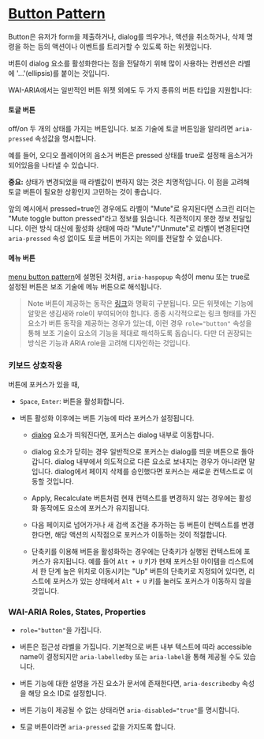 # [Button Pattern](https://www.w3.org/WAI/ARIA/apg/patterns/button/)

Button은 유저가 form을 제출하거나, dialog를 띄우거나, 액션을 취소하거나, 삭제 명령을 하는 등의 액션이나 이벤트를 트리거할 수 있도록 하는 위젯입니다.

버튼이 dialog 요소를 활성화한다는 점을 전달하기 위해 많이 사용하는 컨벤션은 라벨에 '...'(ellipsis)를 붙이는 것입니다.

WAI-ARIA에서는 일반적인 버튼 위젯 외에도 두 가지 종류의 버튼 타입을 지원합니다:

#### 토글 버튼

off/on 두 개의 상태를 가지는 버튼입니다. 보조 기술에 토글 버튼임을 알리려면 `aria-pressed` 속성값을 명시합니다.

예를 들어, 오디오 플레이어의 음소거 버튼은 pressed 상태를 true로 설정해 음소거가 되어있음을 나타낼 수 있습니다.

**중요:** 상태가 변경되었을 때 라벨값이 변하지 않는 것은 치명적입니다. 이 점을 고려해 토글 버튼이 필요한 상황인지 고민하는 것이 좋습니다.

앞의 예시에서 pressed=true인 경우에도 라벨이 "Mute"로 유지된다면 스크린 리더는 "Mute toggle button pressed"라고 정보를 읽습니다. 직관적이지 못한 정보 전달입니다. 이런 방식 대신에 활성화 상태에 따라 "Mute"/"Unmute"로 라벨이 변경된다면 `aria-pressed` 속성 없이도 토글 버튼이 가지는 의미를 전달할 수 있습니다.

#### 메뉴 버튼

[menu button pattern](https://www.w3.org/WAI/ARIA/apg/patterns/menu-button/)에 설명된 것처럼, `aria-haspopup` 속성이 menu 또는 true로 설정된 버튼은 보조 기술에 메뉴 버튼으로 해석됩니다.

> Note
> 버튼이 제공하는 동작은 [링크](https://www.w3.org/WAI/ARIA/apg/patterns/link/)와 명확히 구분됩니다. 모든 위젯에는 기능에 알맞은 생김새와 role이 부여되어야 합니다. 종종 시각적으로는 링크 형태를 가진 요소가 버튼 동작을 제공하는 경우가 있는데, 이런 경우 `role="button"` 속성을 통해 보조 기술이 요소의 기능을 제대로 해석하도록 돕습니다. 다만 더 권장되는 방식은 기능과 ARIA role을 고려해 디자인하는 것입니다.

### 키보드 상호작용

버튼에 포커스가 있을 때,

- `Space`, `Enter`: 버튼을 활성화합니다.

- 버튼 활성화 이후에는 버튼 기능에 따라 포커스가 설정됩니다.

  - [dialog](https://www.w3.org/WAI/ARIA/apg/patterns/dialog-modal/) 요소가 띄워진다면, 포커스는 dialog 내부로 이동합니다.

  - dialog 요소가 닫히는 경우 일반적으로 포커스는 dialog를 띄운 버튼으로 돌아갑니다. dialog 내부에서 의도적으로 다른 요소로 보내지는 경우가 아니라면 말입니다. dialog에서 페이지 삭제를 승인했다면 포커스는 새로운 컨텍스트로 이동할 것입니다.

  - Apply, Recalculate 버튼처럼 현재 컨텍스트를 변경하지 않는 경우에는 활성화 동작에도 요소에 포커스가 유지됩니다.

  - 다음 페이지로 넘어가거나 새 검색 조건을 추가하는 등 버튼이 컨텍스트를 변경한다면, 해당 액션의 시작점으로 포커스가 이동하는 것이 적절합니다.

  - 단축키를 이용해 버튼을 활성화하는 경우에는 단축키가 실행된 컨텍스트에 포커스가 유지됩니다. 예를 들어 `Alt + U` 키가 현재 포커스된 아이템을 리스트에서 한 단계 높은 위치로 이동시키는 "Up" 버튼의 단축키로 지정되어 있다면, 리스트에 포커스가 있는 상태에서 `Alt + U` 키를 눌러도 포커스가 이동하지 않을 것입니다.

### WAI-ARIA Roles, States, Properties

- `role="button"`을 가집니다.

- 버튼은 접근성 라벨을 가집니다. 기본적으로 버튼 내부 텍스트에 따라 accessible name이 결정되지만 `aria-labelledby` 또는 `aria-label`을 통해 제공될 수도 있습니다.

- 버튼 기능에 대한 설명을 가진 요소가 문서에 존재한다면, `aria-describedby` 속성을 해당 요소 ID로 설정합니다.

- 버튼 기능이 제공될 수 없는 상태라면 `aria-disabled="true"`를 명시합니다.

- 토글 버튼이라면 `aria-pressed` 값을 가지도록 합니다.
